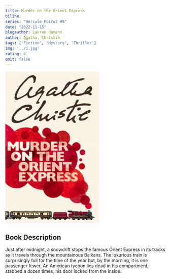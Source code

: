 ```yaml
---
title: Murder on the Orient Express
biline:
series: "Hercule Poirot #9"
date: "2022-11-15"
blogauthor: Lauren Hamann
author: Agatha, Christie
tags: ['Fiction', 'Mystery', 'Thriller']
img: '../1.jpg'
rating: 4
omit: false
---
```


![Book Cover](1.jpg)

## Book Description

Just after midnight, a snowdrift stops the famous Orient Express in its tracks as it travels through the mountainous Balkans. The luxurious train is surprisingly full for the time of the year but, by the morning, it is one passenger fewer. An American tycoon lies dead in his compartment, stabbed a dozen times, his door locked from the inside.
